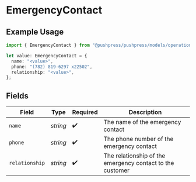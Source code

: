 # EmergencyContact

## Example Usage

```typescript
import { EmergencyContact } from "@pushpress/pushpress/models/operations";

let value: EmergencyContact = {
  name: "<value>",
  phone: "(782) 819-6297 x22502",
  relationship: "<value>",
};
```

## Fields

| Field                                                     | Type                                                      | Required                                                  | Description                                               |
| --------------------------------------------------------- | --------------------------------------------------------- | --------------------------------------------------------- | --------------------------------------------------------- |
| `name`                                                    | *string*                                                  | :heavy_check_mark:                                        | The name of the emergency contact                         |
| `phone`                                                   | *string*                                                  | :heavy_check_mark:                                        | The phone number of the emergency contact                 |
| `relationship`                                            | *string*                                                  | :heavy_check_mark:                                        | The relationship of the emergency contact to the customer |